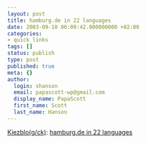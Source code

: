 ```yaml
---
layout: post
title: hamburg.de in 22 languages
date: 2003-09-10 06:09:42.000000000 +02:00
categories:
- quick links
tags: []
status: publish
type: post
published: true
meta: {}
author:
  login: shanson
  email: papascott-wp@gmail.com
  display_name: PapaScott
  first_name: Scott
  last_name: Hanson
---
```

<p><a title="Kiezblo(g/ck) - Eindrücke aus dem Leben eines Kiezbewohners" href="http://weblog.kiezkicker.de/item00229.php#comments">Kiezblo(g/ck)</a>: <a title="i22n?" href="http://www.hamburg.de/fhh/international/index.htm">hamburg.de in 22 languages</a></p>
